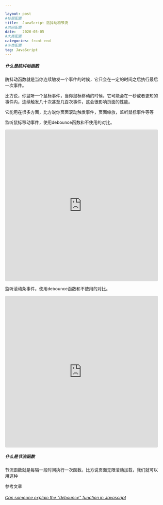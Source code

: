 ```yaml
---

layout: post
#标题配置
title:  JavaScript 防抖动和节流
#时间配置
date:   2020-05-05
#大类配置
categories: front-end
#小类配置
tag: JavaScript
---
```


##### 什么是防抖动函数

防抖动函数就是当你连续触发一个事件的时候，它只会在一定的时间之后执行最后一次事件。

比方说，你监听一个鼠标事件，当你鼠标移动的时候，它可能会在一秒或者更短的事件内，连续触发几十次甚至几百次事件，这会很影响页面的性能。

它能用在很多方面，比方说你页面滚动触发事件，页面缩放，监听鼠标事件等等

监听鼠标移动事件，使用debounce函数和不使用的对比。

<iframe
     src="https://codesandbox.io/embed/nifty-kilby-1tuij?fontsize=14&hidenavigation=1&theme=dark"
     style="width:100%; height:500px; border:0; border-radius: 4px; overflow:hidden;"
     title="nifty-kilby-1tuij"
     allow="accelerometer; ambient-light-sensor; camera; encrypted-media; geolocation; gyroscope; hid; microphone; midi; payment; usb; vr"
     sandbox="allow-forms allow-modals allow-popups allow-presentation allow-same-origin allow-scripts"
   ></iframe>

监听滚动条事件，使用debounce函数和不使用的对比。

<iframe
     src="https://codesandbox.io/embed/javascript-debounce-scroll-demo-b1qhf?fontsize=14&hidenavigation=1&theme=dark"
     style="width:100%; height:500px; border:0; border-radius: 4px; overflow:hidden;"
     title="JavaScript Debounce Scroll Demo"
     allow="accelerometer; ambient-light-sensor; camera; encrypted-media; geolocation; gyroscope; hid; microphone; midi; payment; usb; vr"
     sandbox="allow-forms allow-modals allow-popups allow-presentation allow-same-origin allow-scripts"
   ></iframe>

##### 什么是节流函数

节流函数就是每隔一段时间执行一次函数。比方说页面无限滚动加载，我们就可以用这种



参考文章

[MDN window.requestAnimationFrame]: https://developer.mozilla.org/zh-CN/docs/Web/API/Window/requestAnimationFrame
[Debouncing and Throttling Explained Through Examples]: https://css-tricks.com/debouncing-throttling-explained-examples/

###### [Can someone explain the “debounce” function in Javascript](https://stackoverflow.com/questions/24004791/can-someone-explain-the-debounce-function-in-javascript)